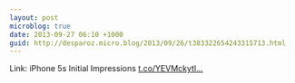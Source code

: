 ```yaml
---
layout: post
microblog: true
date: 2013-09-27 06:10 +1000
guid: http://desparoz.micro.blog/2013/09/26/t383322654243315713.html
---
```

Link: iPhone 5s Initial Impressions [t.co/YEVMckytl...](http://t.co/YEVMckytlU)
